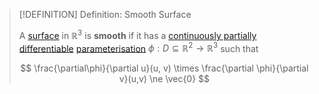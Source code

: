 >[!DEFINITION] Definition: Smooth Surface
>
>A [surface](Surface.md) in $\mathbb{R}^3$ is **smooth** if it has a [continuously partially differentiable](../../../Analysis/Real%20Analysis/Multivariate%20Real%20Analysis/Real%20Vector%20Functions/Differentiation/Partial%20Derivatives%20of%20Real%20Vector%20Functions.md) [parameterisation](../../../Analysis/Real%20Analysis/Multivariate%20Real%20Analysis/Parametric%20Surfaces/Parametric%20Surface.md) $\phi: D \subseteq \mathbb{R}^2 \to \mathbb{R}^3$ such that
>
>$$
>\frac{\partial\phi}{\partial u}(u, v) \times \frac{\partial \phi}{\partial v}(u,v) \ne \vec{0}
>$$
>
>
>